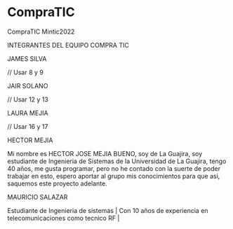 # CompraTIC
CompraTIC  Mintic2022


INTEGRANTES DEL EQUIPO COMPRA TIC

JAMES SILVA

// Usar 8 y 9
 
JAIR SOLANO

// Usar 12 y 13

LAURA MEJIA

// Usar 16  y 17

HECTOR MEJIA

Mi nombre es HECTOR JOSE MEJIA BUENO, soy de La Guajira, soy estudiante de Ingenieria de Sistemas de la Universidad de La Guajira, 
tengo 40 años, me gusta programar, pero no he contado con la suerte de poder trabajar en esto, espero aportar al grupo mis conocimientos
para que asi, saquemos este proyecto adelante.

MAURICIO SALAZAR 

Estudiante de Ingenieria de sistemas | Con 10 años de experiencia en telecomunicaciones como tecnico RF |